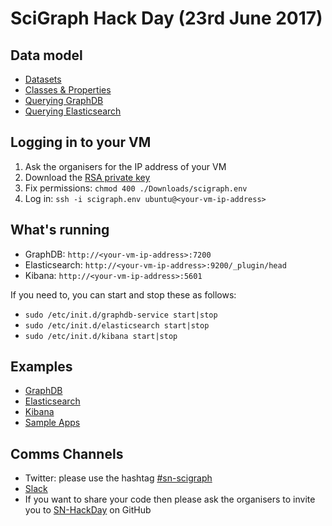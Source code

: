 # SciGraph Hack Day (23rd June 2017)

## Data model

* [Datasets](https://github.com/springernature/scigraph/tree/master/events/hackday-2017-06-23/datasets)
* [Classes & Properties](http://ontologies.scigraph.com/core/v1.0.0/dendogram/index.html)
* [Querying GraphDB](https://www.w3.org/TR/rdf-sparql-query) 
* [Querying Elasticsearch](https://www.elastic.co/guide/en/elasticsearch/reference/2.4/query-dsl.html) 

## Logging in to your VM

1. Ask the organisers for the IP address of your VM
1. Download the [RSA private key](https://drive.google.com/open?id=0BxTNjwMyIXOoclE2VHdhaWtyLXM)
1. Fix permissions: `chmod 400 ./Downloads/scigraph.env`
1. Log in: `ssh -i scigraph.env ubuntu@<your-vm-ip-address>`

## What's running

* GraphDB: `http://<your-vm-ip-address>:7200`
* Elasticsearch: `http://<your-vm-ip-address>:9200/_plugin/head`
* Kibana: `http://<your-vm-ip-address>:5601`
 
If you need to, you can start and stop these as follows:

* `sudo /etc/init.d/graphdb-service start|stop`
* `sudo /etc/init.d/elasticsearch start|stop`
* `sudo /etc/init.d/kibana start|stop`

## Examples

* [GraphDB](examples/graphdb)
* [Elasticsearch](examples/elasticsearch)
* [Kibana](examples/kibana)
* [Sample Apps](examples/apps)

## Comms Channels

* Twitter: please use the hashtag [\#sn-scigraph](https://twitter.com/hashtag/sn-scigraph)
* [Slack](https://sn-hackday.slack.com)
* If you want to share your code then please ask the organisers to invite you to [SN-HackDay](https://github.com/SN-HackDay) on GitHub
